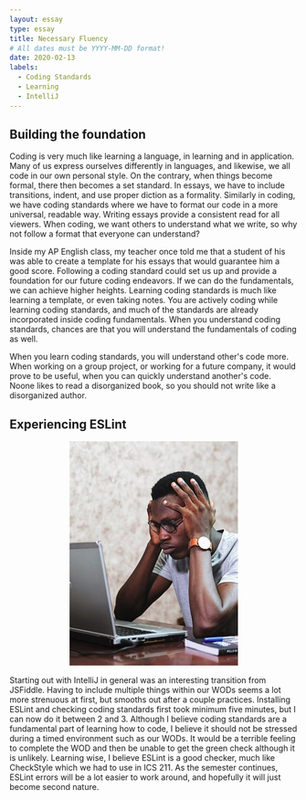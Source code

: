 ```yaml
---
layout: essay
type: essay
title: Necessary Fluency
# All dates must be YYYY-MM-DD format!
date: 2020-02-13
labels:
  - Coding Standards
  - Learning
  - IntelliJ
---
```




## Building the foundation
  Coding is very much like learning a language, in learning and in application. Many of us express ourselves differently in languages, and likewise, we all code in our own personal style. On the contrary, when things become formal, there then becomes a set standard. In essays, we have to include transitions, indent, and use proper diction as a formality. Similarly in coding, we have coding standards where we have to format our code in a more universal, readable way. Writing essays provide a consistent read for all viewers. When coding, we want others to understand what we write, so why not follow a format that everyone can understand? 
  
  Inside my AP English class, my teacher once told me that a student of his was able to create a template for his essays that would guarantee him a good score. Following a coding standard could set us up and provide a foundation for our future coding endeavors. If we can do the fundamentals, we can achieve higher heights. Learning coding standards is much like learning a template, or even taking notes. You are actively coding while learning coding standards, and much of the standards are already incorporated inside coding fundamentals. When you understand coding standards, chances are that you will understand the fundamentals of coding as well.
  
  When you learn coding standards, you will understand other's code more. When working on a group project, or working for a future company, it would prove to be useful, when you can quickly understand another's code. Noone likes to read a disorganized book, so you should not write like a disorganized author. 

## Experiencing ESLint
<p align="center"><img class="ui medium right floated rounded image" src="../images/stressing.jpg"></p>
  Starting out with IntelliJ in general was an interesting transition from JSFiddle. Having to include multiple things within our WODs seems a lot more strenuous at first, but smooths out after a couple practices. Installing ESLint and checking coding standards first took minimum five minutes, but I can now do it between 2 and 3. Although I believe coding standards are a fundamental part of learning how to code, I believe it should not be stressed during a timed environment such as our WODs. It would be a terrible feeling to complete the WOD and then be unable to get the green check although it is unlikely. Learning wise, I believe ESLint is a good checker, much like CheckStyle which we had to use in ICS 211. As the semester continues, ESLint errors will be a lot easier to work around, and hopefully it will just become second nature.

